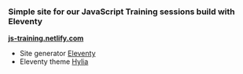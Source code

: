 ### Simple site for our JavaScript Training sessions build with Eleventy

**[js-training.netlify.com](https://js-training.netlify.com/)**

* Site generator [Eleventy](https://11ty.dev)
* Eleventy theme [Hylia](https://github.com/hankchizljaw/hylia)
